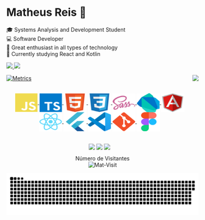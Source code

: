 <h1>Matheus Reis 🚀</h1>

🎓 Systems Analysis and Development Student<br>
💻 Software Developer<br>
🔆 Great enthusiast in all types of technology<br>
🐲 Currently studying React and Kotlin<br>


 <div>
  <a href="https://github.com/MatheReis">
  <img height="180em" src="https://github-readme-stats.vercel.app/api?username=MatheReis&show_icons=true&theme=react&include_all_commits=true&count_private=true"/>
  <img height="180em" src="https://github-readme-stats.vercel.app/api/top-langs/?username=MatheReis&layout=compact&langs_count=7&theme=react"/>
</div>
 
 ![Metrics](https://metrics.lecoq.io/MatheReis?template=classic&base.header=0&base.activity=0&base.community=0&base.repositories=0&base.metadata=0&isocalendar=1&isocalendar.duration=half-year&config.timezone=America%2FSao_Paulo) <img style="float:right" height="200" widht="530" border-radius="30" src="https://user-images.githubusercontent.com/83931417/143273640-4765fcdb-3e9e-4415-a70e-4c9cd29f6c36.gif">
 
<p align="center">
  <div align="center"><br> 
  <img align="center" alt="Mat-Js" height="50" width="60" src="https://raw.githubusercontent.com/devicons/devicon/master/icons/javascript/javascript-plain.svg">
  <img align="center" alt="Mat-Ts" height="50" width="60" src="https://raw.githubusercontent.com/devicons/devicon/master/icons/typescript/typescript-plain.svg">
  <img align="center" alt="Mat-HTML" height="50" width="60" src="https://raw.githubusercontent.com/devicons/devicon/master/icons/html5/html5-original.svg">
  <img align="center" alt="Mat-CSS" height="50" width="60" src="https://raw.githubusercontent.com/devicons/devicon/master/icons/css3/css3-original.svg">
  <img align="center" alt="Mat-Angular" height="50" width="60" src="https://raw.githubusercontent.com/devicons/devicon/master/icons/sass/sass-original.svg">  
  <img align="center" alt="Mat-Dart" height="50" width="60" src="https://raw.githubusercontent.com/devicons/devicon/master/icons/dart/dart-original.svg">
  <img align="center" alt="Mat-Angular" height="50" width="60" src="https://raw.githubusercontent.com/devicons/devicon/master/icons/angularjs/angularjs-original.svg"> 
  <img align="center" alt="Mat-React" height="50" width="60" src="https://raw.githubusercontent.com/devicons/devicon/master/icons/react/react-original.svg"> 
  <img align="center" alt="Mat-Flutter" height="50" width="60" src="https://raw.githubusercontent.com/devicons/devicon/master/icons/flutter/flutter-original.svg"> 
  <img align="center" alt="Mat-VsCode" height="50" width="60" src="https://raw.githubusercontent.com/devicons/devicon/master/icons/vscode/vscode-original.svg"> 
  <img align="center" alt="Mat-Git" height="50" width="60" src="https://raw.githubusercontent.com/devicons/devicon/master/icons/git/git-original.svg"> 
  <img align="center" alt="Mat-Figma" height="50" width="60" src="https://raw.githubusercontent.com/devicons/devicon/master/icons/figma/figma-original.svg"> 
  </div>
  <br>
<div> 
 </p>
 
 <p align="center">
  <a href="https://instagram.com/eu_matreis" target="_blank"><img align="center" src="https://img.shields.io/badge/-Instagram-%23E4405F?style=for-the-badge&logo=instagram&logoColor=white" target="_blank"></a>
  <a href = "matheus.reisfagundes@gmail.com"><img align="center" src="https://img.shields.io/badge/-Gmail-%23333?style=for-the-badge&logo=gmail&logoColor=white" target="_blank"></a>
  <a href="https://www.linkedin.com/in/matheus-dos-reis-fagundes-0610b4206/" target="_blank"><img align="center" src="https://img.shields.io/badge/-LinkedIn-%230077B5?style=for-the-badge&logo=linkedin&logoColor=white" target="_blank"></a> 
  </p>
 
 <p align="center"> 
  Número de Visitantes<br>
  <img alt="Mat-Visit" src="https://profile-counter.glitch.me/MatheReis/count.svg" />
</p>

  ![Snake animation](https://github.com/MatheReis/MatheReis/blob/output/github-contribution-grid-snake.svg)

</div>
